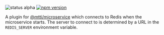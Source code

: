 ![status alpha](https://img.shields.io/badge/development_status-alpha-red.svg)
[![npm version](https://badge.fury.io/js/%40mtti%2Fmicroservice-redis.svg)](https://badge.fury.io/js/%40mtti%2Fmicroservice-redis)

A plugin for [@mtti/microservice](https://github.com/mtti/node-microservice) which connects to Redis when the microservice starts. The server to connect to is determined by a URL in the `REDIS_SERVER` environment variable.
